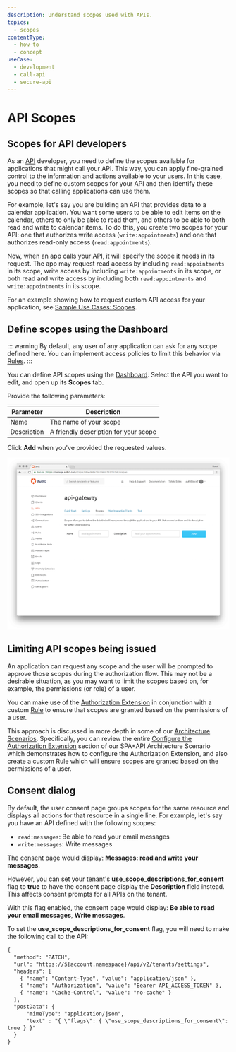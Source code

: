 ```yaml
---
description: Understand scopes used with APIs.
topics:
  - scopes
contentType:
  - how-to
  - concept
useCase:
  - development
  - call-api
  - secure-api
---
```

# API Scopes

## Scopes for API developers

As an [API](/apis) developer, you need to define the scopes available for applications that might call your API. This way, you can apply fine-grained control to the information and actions available to your users. In this case, you need to define custom scopes for your API and then identify these scopes so that calling applications can use them.

For example, let's say you are building an API that provides data to a calendar application. You want some users to be able to edit items on the calendar, others to only be able to read them, and others to be able to both read and write to calendar items. To do this, you create two scopes for your API: one that authorizes write access (`write:appointments`) and one that authorizes read-only access (`read:appointments`). 

Now, when an app calls your API, it will specify the scope it needs in its request. The app may request read access by including `read:appointments` in its scope, write access by including `write:appointments` in its scope, or both read and write access by including both `read:appointments` and `write:appointments` in its scope.

For an example showing how to request custom API access for your application, see [Sample Use Cases: Scopes](/scopes/current/sample-use-cases).









## Define scopes using the Dashboard

::: warning
By default, any user of any application can ask for any scope defined here. You can implement access policies to limit this behavior via [Rules](/rules).
:::

You can define API scopes using the [Dashboard](${manage_url}/#/apis). Select the API you want to edit, and open up its **Scopes** tab.

Provide the following parameters:

| Parameter | Description |
| - | - |
| Name | The name of your scope |
| Description | A friendly description for your scope |

Click **Add** when you've provided the requested values.

![API Scopes](/media/articles/scopes/api-scopes.png)

## Limiting API scopes being issued

An application can request any scope and the user will be prompted to approve those scopes during the authorization flow. This may not be a desirable situation, as you may want to limit the scopes based on, for example, the permissions (or role) of a user.

You can make use of the [Authorization Extension](/extensions/authorization-extension) in conjunction with a custom [Rule](/rules) to ensure that scopes are granted based on the permissions of a user.

This approach is discussed in more depth in some of our [Architecture Scenarios](/architecture-scenarios). Specifically, you can review the entire [Configure the Authorization Extension](/architecture-scenarios/spa-api/part-2#configure-the-authorization-extension) section of our SPA+API Architecture Scenario which demonstrates how to configure the Authorization Extension, and also create a custom Rule which will ensure scopes are granted based on the permissions of a user.

## Consent dialog

By default, the user consent page groups scopes for the same resource and displays all actions for that resource in a single line. For example, let's say you have an API defined with the following scopes:

* `read:messages`: Be able to read your email messages
* `write:messages`: Write messages

The consent page would display: **Messages: read and write your messages**.

However, you can set your tenant's **use_scope_descriptions_for_consent** flag to **true** to have the consent page display the **Description** field instead. This affects consent prompts for all APIs on the tenant.

With this flag enabled, the consent page would display: **Be able to read your email messages**, **Write messages**.

To set the **use_scope_descriptions_for_consent** flag, you will need to make the following call to the API:

```har
{
  "method": "PATCH",
  "url": "https://${account.namespace}/api/v2/tenants/settings",
  "headers": [
    { "name": "Content-Type", "value": "application/json" },
    { "name": "Authorization", "value": "Bearer API_ACCESS_TOKEN" },
    { "name": "Cache-Control", "value": "no-cache" }
  ],
  "postData": {
      "mimeType": "application/json",
      "text" : "{ \"flags\": { \"use_scope_descriptions_for_consent\": true } }"
  }
}
```
